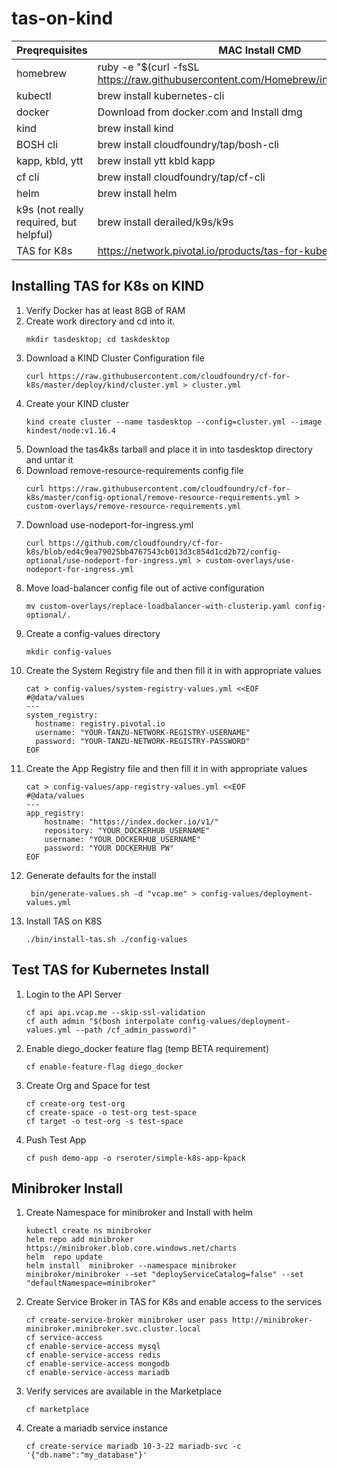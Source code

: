 # tas-on-kind


Preqrequisites | MAC Install CMD 
---------|----------
homebrew | ruby -e "$(curl -fsSL https://raw.githubusercontent.com/Homebrew/install/master/install)"
kubectl | brew install kubernetes-cli
docker |  Download from docker.com and Install dmg
kind | brew install kind
BOSH cli | brew install cloudfoundry/tap/bosh-cli
kapp, kbld, ytt | brew install ytt kbld kapp
cf cli | brew install cloudfoundry/tap/cf-cli
helm | brew install helm
k9s (not really required, but helpful) | brew install derailed/k9s/k9s  
TAS for K8s | https://network.pivotal.io/products/tas-for-kubernetes


## Installing TAS for K8s on KIND
1. Verify Docker has at least 8GB of RAM
1. Create work directory and cd into it.
    ```
    mkdir tasdesktop; cd taskdesktop
    ```
1. Download a KIND Cluster Configuration file
    ```
    curl https://raw.githubusercontent.com/cloudfoundry/cf-for-k8s/master/deploy/kind/cluster.yml > cluster.yml
    ```
1. Create your KIND cluster
    ```
    kind create cluster --name tasdesktop --config=cluster.yml --image kindest/node:v1.16.4
    ```
1. Download the tas4k8s tarball and place it in into tasdesktop directory and untar it
1. Download remove-resource-requirements config file
    ```
    curl https://raw.githubusercontent.com/cloudfoundry/cf-for-k8s/master/config-optional/remove-resource-requirements.yml > custom-overlays/remove-resource-requirements.yml
    ```
1. Download use-nodeport-for-ingress.yml
    ```
    curl https://github.com/cloudfoundry/cf-for-k8s/blob/ed4c9ea79025bb4767543cb013d3c854d1cd2b72/config-optional/use-nodeport-for-ingress.yml > custom-overlays/use-nodeport-for-ingress.yml
    ```
1. Move load-balancer config file out of active configuration
    ```
    mv custom-overlays/replace-loadbalancer-with-clusterip.yaml config-optional/.
    ```
1. Create a config-values directory
    ```
    mkdir config-values
    ```
1. Create the System Registry file and then fill it in with appropriate values
    ```
    cat > config-values/system-registry-values.yml <<EOF
    #@data/values
    ---
    system_registry:
      hostname: registry.pivotal.io
      username: "YOUR-TANZU-NETWORK-REGISTRY-USERNAME"
      password: "YOUR-TANZU-NETWORK-REGISTRY-PASSWORD"
    EOF
1. Create the App Registry file and then fill it in with appropriate values
    ```
    cat > config-values/app-registry-values.yml <<EOF
    #@data/values
    ---
    app_registry:
        hostname: "https://index.docker.io/v1/"
        repository: "YOUR_DOCKERHUB_USERNAME"
        username: "YOUR_DOCKERHUB_USERNAME"
        password: "YOUR DOCKERHUB PW"
    EOF
1. Generate defaults for the install 
    ```
     bin/generate-values.sh -d "vcap.me" > config-values/deployment-values.yml
    ```
1. Install TAS on K8S
    ```
    ./bin/install-tas.sh ./config-values
    ```
## Test TAS for Kubernetes Install
1. Login to the API Server
    ```
    cf api api.vcap.me --skip-ssl-validation
    cf auth admin "$(bosh interpolate config-values/deployment-values.yml --path /cf_admin_password)"
    ```
1. Enable diego_docker feature flag (temp BETA requirement)
    ```
    cf enable-feature-flag diego_docker
    ```
1. Create Org and Space for test
    ```
    cf create-org test-org
    cf create-space -o test-org test-space
    cf target -o test-org -s test-space
    ```
1. Push Test App
    ```
    cf push demo-app -o rseroter/simple-k8s-app-kpack
    ```
## Minibroker Install
1. Create Namespace for minibroker and Install with helm
    ```
    kubectl create ns minibroker
    helm repo add minibroker https://minibroker.blob.core.windows.net/charts
    helm  repo update
    helm install  minibroker --namespace minibroker minibroker/minibroker --set "deployServiceCatalog=false" --set "defaultNamespace=minibroker"
    ```
1. Create Service Broker in TAS for K8s and enable access to the services
    ```
    cf create-service-broker minibroker user pass http://minibroker-minibroker.minibroker.svc.cluster.local
    cf service-access
    cf enable-service-access mysql
    cf enable-service-access redis
    cf enable-service-access mongodb
    cf enable-service-access mariadb
    ```
1. Verify services are available in the Marketplace
    ```
    cf marketplace
    ```
1. Create a mariadb service instance
    ```
    cf create-service mariadb 10-3-22 mariadb-svc -c '{"db.name":"my_database"}'
    ```



